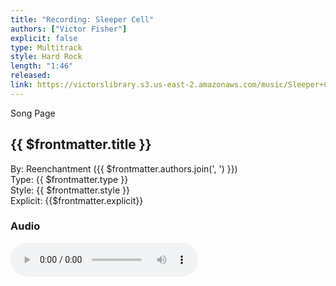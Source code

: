 ```yaml
---
title: "Recording: Sleeper Cell"
authors: ["Victor Fisher"]
explicit: false
type: Multitrack
style: Hard Rock
length: "1:46"
released:
link: https://victorslibrary.s3.us-east-2.amazonaws.com/music/Sleeper+Cell/Sleeper+Cell.mp3
---
```


<g-link to="/56">Song Page</g-link>

## {{ $frontmatter.title }}

By: <g-link to="/16">Reenchantment</g-link> ({{ $frontmatter.authors.join(', ') }})  
Type: {{ $frontmatter.type }}  
Style: {{ $frontmatter.style }}  
Explicit: {{$frontmatter.explicit}}

### Audio

<audio controls controlsList="nodownload">
  <source :src="$frontmatter.link" type="audio/mpeg">
Your browser does not support the audio element.
</audio>
